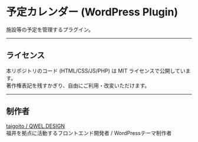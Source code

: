 # 予定カレンダー (WordPress Plugin)

施設等の予定を管理するプラグイン。  

---

## ライセンス

本リポジトリのコード (HTML/CSS/JS/PHP) は MIT ライセンスで公開しています。  
著作権表記を残すかぎり、自由にご利用・改変いただけます。

---

## 制作者

[taigoito / QWEL.DESIGN](https://qwel.design)  
福井を拠点に活動するフロントエンド開発者 / WordPressテーマ制作者
